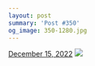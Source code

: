 ```yaml
---
layout: post
summary: 'Post #350'
og_image: 350-1280.jpg
---
```


<p>
  <time>
    <a href="/350">December 15, 2022</a>
  </time>
  <a href="/350">
    <img src="{{ site.assets_url }}/350-640.jpg" srcset="{{ site.assets_url }}/350-320.jpg 320w, {{ site.assets_url }}/350-640.jpg 640w, {{ site.assets_url }}/350-960.jpg 960w, {{ site.assets_url }}/350-1280.jpg 1280w" sizes="(min-width: 700px) 50vw, calc(100vw - 2rem)" />
  </a>
</p>
